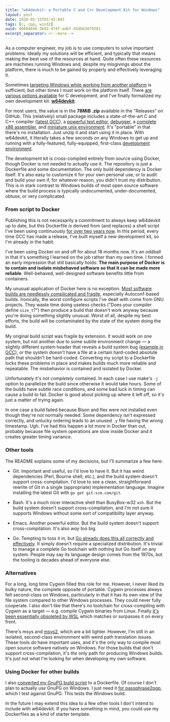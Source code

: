 ```yaml
---
title: "w64devkit: a Portable C and C++ Development Kit for Windows"
layout: post
date: 2020-05-15T03:43:04Z
tags: [c, cpp, win32]
uuid: d600d846-3692-474f-adbf-45db63079581
excerpt_separator: <!--more-->
---
```


As a computer engineer, my job is to use computers to solve important
problems. Ideally my solutions will be efficient, and typically that
means making the best use of the resources at hand. Quite often these
resources are machines running Windows and, despite my misgivings about
the platform, there is much to be gained by properly and effectively
leveraging it.

Sometimes [targeting Windows while working from another platform][wine]
is sufficient, but other times I must work on the platform itself. There
[are various options available][four] for C development, and I've
finally formalized my own development kit: [**w64devkit**][repo].

<!--more-->

For most users, the value is in the **78MiB .zip** available in the
"Releases" on GitHub. This (relatively) small package includes a
state-of-the-art C and C++ compiler ([latest GCC][w64]), a [powerful
text editor][vim], [debugger][gdb], a [complete x86 assembler][nasm],
and [miniature unix environment][bb]. It's "portable" in that there's no
installation. Just unzip it and start using it in place. With w64devkit,
it literally takes a few seconds on any Windows to get up and running
with a fully-featured, fully-equipped, first-class [development
environment][ide].

The development kit is cross-compiled entirely from source using Docker,
though Docker is not needed to actually use it. The repository is just a
Dockerfile and some documentation. The only build dependency is Docker
itself. It's also easy to customize it for your own personal use, or to
audit and build your own if, for whatever reason, you didn't trust my
distribution. This is in stark contrast to Windows builds of most open
source software where the build process is typically undocumented,
under-documented, obtuse, or very complicated.

### From script to Docker

Publishing this is not necessarily a commitment to always keep w64devkit
up to date, but this Dockerfile *is* derived from (and replaces) a shell
script I've been using continuously [for over two years now][blast]. In
this period, every time GCC has made a release, I've built myself a new
development kit, so I'm already in the habit.

I've been using Docker on and off for about 18 months now. It's an
oddball in that it's something I learned on the job rather than my own
time. I formed an early impression that still basically holds: **The
main purpose of Docker is to contain and isolate misbehaved software so
that it can be made more reliable**. Well-behaved, well-designed
software benefits little from containers.

My unusual application of Docker here is no exception. [Most software
builds are needlessly complicated and fragile][simple], especially
Autoconf-based builds. Ironically, the worst configure scripts I've
dealt with come from GNU projects. They waste time doing useless checks
("Does your compiler define `size_t`?") then produce a build that
doesn't work anyway because you're doing something slightly unusual.
Worst of all, despite my best efforts, the build will be contaminated by
the state of the system doing the build.

My original build script was fragile by extension. It would work on one
system, but not another due to some subtle environment change — a
slightly different system header that reveals a build system bug
([example in GCC][bug]), or the system doesn't have a file at a certain
hard-coded absolute path that shouldn't be hard-coded. Converting my
script to a Dockerfile locks these problems in place and makes builds
much more reliable and repeatable. The misbehavior is contained and
isolated by Docker.

Unfortunately it's not *completely* contained. In each case I use make's
`-j` option to parallelize the build since otherwise it would take
hours. Some of the builds have subtle race conditions, and some bad luck
in timing can cause a build to fail. Docker is good about picking up
where it left off, so it's just a matter of trying again.

In one case a build failed because Bison and flex were not installed
even though they're not normally needed. Some dependency isn't expressed
correctly, and unlucky ordering leads to an unused `.y` file having the
wrong timestamp. Ugh. I've had this happen a lot more in Docker than
out, probably because file system operations are slow inside Docker and
it creates greater timing variance.

### Other tools

The README explains some of my decisions, but I'll summarize a few here:

* Git. Important and useful, so I'd love to have it. But it has weird
  dependencies (Perl, Bourne shell, etc.), and the build system doesn't
  support cross-compilation. I'd love to see a clean, straightforward
  rewrite of Git in a single (appropriate) implementation language.
  Imagine installing the latest Git with `go get git-scm.com/git`.

* Bash. It's a much nicer interactive shell than BusyBox-w32 `ash`. But
  the build system doesn't support cross-compilation, and I'm not sure
  it supports Windows without some sort of compatibility layer anyway.

* Emacs. Another powerful editor. But the build system doesn't support
  cross-compilation. It's also *way* too big.

* Go. Tempting to toss it in, but [Go already does this all correctly
  and effectively][go]. It simply doesn't require a specialized
  distribution. It's trivial to manage a complete Go toolchain with
  nothing but Go itself on any system. People may say its language
  design comes from the 1970s, but the tooling is decades ahead of
  everyone else.

### Alternatives 

For a long, long time Cygwin filled this role for me. However, I never
liked its bulky nature, the complete opposite of portable. Cygwin
processes always felt second-class on Windows, particularly in that it
has its own view of the file system compared to other Windows processes.
They could never fully cooperate. I also don't like that there's no
toolchain for cross-compiling with Cygwin as a target — e.g. compile
Cygwin binaries from Linux. Finally [it's been essentially obsoleted by
WSL][wsl] which matches or surpasses it on every front.

There's msys and [msys2][msys2], which are a bit lighter. However, I'm
still in an isolated, second-class environment with weird path
translation issues. These tools *do* have important uses, and it's the
only way to compile most open source software natively on Windows. For
those builds that don't support cross-compilation, it's *the* only path
for producing Windows builds. It's just not what I'm looking for when
developing my own software.

### Using Docker for other builds

I also [converted my GnuPG build script][gnupg] to a Dockerfile. Of
course I don't plan to actually *use* GnuPG on Windows. I just need it
[for passphrase2pgp][p2], which I test against GnuPG. This tests the
Windows build.

In the future I may extend this idea to a few other tools I don't intend
to include with w64devkit. If you have something in mind, you could use
my Dockerfiles as a kind of starter template.


[bb]: https://frippery.org/busybox/
[blast]: /blog/2018/04/13/#a-better-alternative
[bug]: https://gcc.gnu.org/legacy-ml/gcc/2017-05/msg00219.html
[four]: /blog/2016/06/13/
[gdb]: https://www.gnu.org/software/gdb/
[gnupg]: https://github.com/skeeto/gnupg-windows-build
[go]: /blog/2020/01/21/
[ide]: https://sanctum.geek.nz/arabesque/unix-as-ide-introduction/
[msys2]: https://www.msys2.org/
[nasm]:https://www.nasm.us/ 
[p2]: /blog/2019/07/10/
[repo]: https://github.com/skeeto/w64devkit
[simple]: /blog/2017/03/30/
[vim]: https://www.vim.org/
[w64]: http://mingw-w64.org/
[wine]: /blog/2018/11/15/
[wsl]: /blog/2017/11/30/
